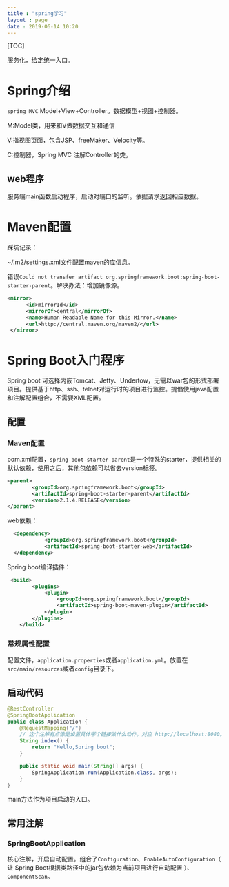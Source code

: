 ```yaml
---
title : "spring学习"
layout : page
date : 2019-06-14 10:20
---
```


[TOC]

服务化，给定统一入口。

# Spring介绍

`spring MVC`:Model+View+Controller。数据模型+视图+控制器。

M:Model类，用来和V做数据交互和通信

V:指视图页面，包含JSP、freeMaker、Velocity等。

C:控制器，Spring MVC 注解Controller的类。



## web程序

服务端main函数启动程序，启动对端口的监听。依据请求返回相应数据。



# Maven配置

踩坑记录：

~/.m2/settings.xml文件配置maven的库信息。

错误`Could not transfer artifact org.springframework.boot:spring-boot-starter-parent`。解决办法：增加镜像源。

```xml
<mirror>
      <id>mirrorId</id>
      <mirrorOf>central</mirrorOf>
      <name>Human Readable Name for this Mirror.</name>
      <url>http://central.maven.org/maven2/</url>
 </mirror>
```



# Spring Boot入门程序

Spring boot 可选择内嵌Tomcat、Jetty、Undertow，无需以war包的形式部署项目。提供基于http、ssh、telnet对运行时的项目进行监控。提倡使用java配置和注解配置组合，不需要XML配置。

## 配置

### Maven配置

pom.xml配置，`spring-boot-starter-parent`是一个特殊的starter，提供相关的默认依赖，使用之后，其他包依赖可以省去version标签。

```XML
<parent>
        <groupId>org.springframework.boot</groupId>
        <artifactId>spring-boot-starter-parent</artifactId>
        <version>2.1.4.RELEASE</version>
</parent>
```

web依赖：

```xml
  <dependency>
            <groupId>org.springframework.boot</groupId>
            <artifactId>spring-boot-starter-web</artifactId>
  </dependency>
```

Spring boot编译插件：

```xml
 <build>
        <plugins>
            <plugin>
                <groupId>org.springframework.boot</groupId>
                <artifactId>spring-boot-maven-plugin</artifactId>
            </plugin>
        </plugins>
    </build>
```

### 常规属性配置

配置文件，`application.properties`或者`application.yml`。放置在`src/main/resources`或者`config`目录下。

## 启动代码

```java
@RestController
@SpringBootApplication
public class Application {
    @RequestMapping("/")  
    // 这个注解有点像是设置具体哪个链接做什么动作。对应 http://localhost:8080。 注意必须是唯一的。
    String index() {
        return "Hello,Spring boot";
    }

    public static void main(String[] args) {
        SpringApplication.run(Application.class, args);
    }
}
```

main方法作为项目启动的入口。



## 常用注解

### SpringBootApplication 

 核心注解，开启自动配置。组合了`Configuration`、`EnableAutoConfiguration`（ 让 Spring Boot根据类路径中的jar包依赖为当前项目进行自动配置 ）、 `ComponentScan`。




